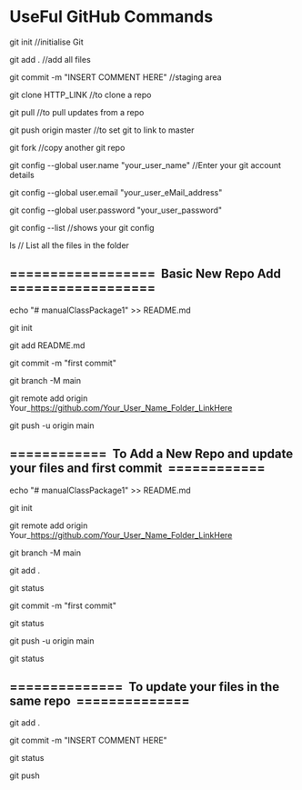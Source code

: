 # UseFul GitHub Commands

git init  //initialise Git

git add .  //add all files

git commit -m "INSERT COMMENT HERE"  //staging area

git clone  HTTP_LINK  //to clone a repo

git pull //to pull updates from a repo 

git push origin master  //to set git to link to master

git fork  //copy another git repo

git config --global user.name "your_user_name"  //Enter your git account details

git config --global user.email "your_user_eMail_address"

git config --global user.password "your_user_password"

git config --list  //shows your git config

ls  // List all the files in the folder

## ==================  Basic New Repo Add  ==================

echo "# manualClassPackage1" >> README.md

git init

git add README.md

git commit -m "first commit"

git branch -M main

git remote add origin Your_https://github.com/Your_User_Name_Folder_LinkHere

git push -u origin main

## ============  To Add a New Repo and update your files and first commit  ============

echo "# manualClassPackage1" >> README.md

git init

git remote add origin Your_https://github.com/Your_User_Name_Folder_LinkHere

git branch -M main

git add .

git status

git commit -m "first commit"

git status

git push -u origin main

git status

## ==============  To update your files in the same repo  ==============

git add .

git commit -m "INSERT COMMENT HERE"

git status

git push
